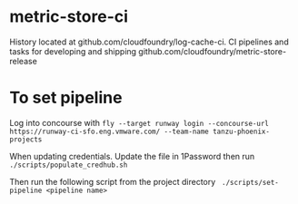 # metric-store-ci

History located at github.com/cloudfoundry/log-cache-ci.
CI pipelines and tasks for developing and shipping github.com/cloudfoundry/metric-store-release

# To set pipeline

Log into concourse with
```fly --target runway login --concourse-url https://runway-ci-sfo.eng.vmware.com/ --team-name tanzu-phoenix-projects```

When updating credentials. Update the file in 1Password then run
``` ./scripts/populate_credhub.sh```

Then run the following script from the project directory
``` ./scripts/set-pipeline <pipeline name>```

